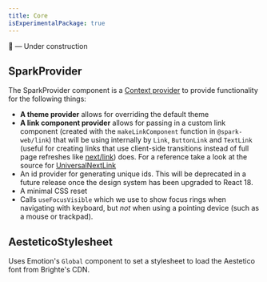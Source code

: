 ```yaml
---
title: Core
isExperimentalPackage: true
---
```


🚧 — Under construction

## SparkProvider

The SparkProvider component is a
[Context provider](https://reactjs.org/docs/context.html#contextprovider) to
provide functionality for the following things:

- **A theme provider** allows for overriding the default theme
- **A link component provider** allows for passing in a custom link component
  (created with the `makeLinkComponent` function in `@spark-web/link`) that will
  be using internally by `Link`, `ButtonLink` and `TextLink` (useful for
  creating links that use client-side transitions instead of full page refreshes
  like [next/link](https://nextjs.org/docs/api-reference/next/link)) does. For a
  reference take a look at the source for
  [UniversalNextLink](/package/next-utils#universal-next-link)
- An id provider for generating unique ids. This will be deprecated in a future
  release once the design system has been upgraded to React 18.
- A minimal CSS reset
- Calls `useFocusVisible` which we use to show focus rings when navigating with
  keyboard, but _not_ when using a pointing device (such as a mouse or
  trackpad).

## AesteticoStylesheet

Uses Emotion's `Global` component to set a stylesheet to load the Aestetico font
from Brighte's CDN.
